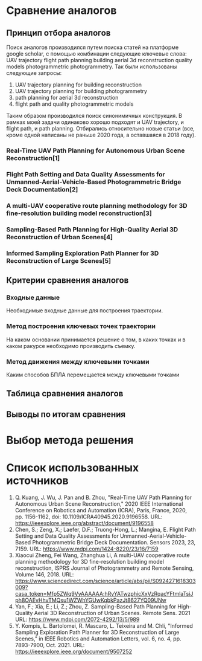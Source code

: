 # Сравнение аналогов
## Принцип отбора аналогов

Поиск аналогов производился путем поиска статей на платформе google scholar, c помощью комбинации следующие ключевые слова:
UAV trajectory flight path planning building aerial 3d reconstruction quality models photogrammetric photogrammetry.
Так были использованы следующие запросы:
1. UAV trajectory planning for building reconstruction
2. UAV trajectory planning for building photogrammetry
3. path planning for aerial 3d reconstruction 
4. flight path and quality photogrammetric models

Таким образом производился поиск синонимичных конструкция. В рамках моей задачи одинаково хорошо подходят и UAV trajectory, и flight path, и path planning. Отбирались относительно новые статьи (все, кроме одной написаны не раньше 2020 года, а оставшаяся в 2018 году).

### Real-Time UAV Path Planning for Autonomous Urban Scene Reconstruction[1]

### Flight Path Setting and Data Quality Assessments for Unmanned-Aerial-Vehicle-Based Photogrammetric Bridge Deck Documentation[2]

### A multi-UAV cooperative route planning methodology for 3D fine-resolution building model reconstruction[3]

### Sampling-Based Path Planning for High-Quality Aerial 3D Reconstruction of Urban Scenes[4]


### Informed Sampling Exploration Path Planner for 3D Reconstruction of Large Scenes[5]


## Критерии сравнения аналогов

### Входные данные

Необходимые входные данные для построения траектории. 

### Метод построения ключевых точек траектории

На каком основании принимается решение о том, в каких точках и в каком ракурсе необходимо производить съемку. 

### Метод движения между ключевыми точками

Каким способов БПЛА перемещается между ключевыми точками

## Таблица сравнения аналогов

## Выводы по итогам сравнения

# Выбор метода решения

# Список использованных источников

1. Q. Kuang, J. Wu, J. Pan and B. Zhou, "Real-Time UAV Path Planning for Autonomous Urban Scene Reconstruction," 2020 IEEE International Conference on Robotics and Automation (ICRA), Paris, France, 2020, pp. 1156-1162, doi: 10.1109/ICRA40945.2020.9196558. URL: https://ieeexplore.ieee.org/abstract/document/9196558
2. Chen, S.; Zeng, X.; Laefer, D.F.; Truong-Hong, L.; Mangina, E. Flight Path Setting and Data Quality Assessments for Unmanned-Aerial-Vehicle-Based Photogrammetric Bridge Deck Documentation. Sensors 2023, 23, 7159. URL: https://www.mdpi.com/1424-8220/23/16/7159 
3. Xiaocui Zheng, Fei Wang, Zhanghua Li, A multi-UAV cooperative route planning methodology for 3D fine-resolution building model reconstruction, ISPRS Journal of Photogrammetry and Remote Sensing, Volume 146, 2018. URL: https://www.sciencedirect.com/science/article/abs/pii/S0924271618303009?casa_token=Mfp5ZWq9VyAAAAAA:hRvYATwzphicXxVzRqacYFtmlaTsiJph8OAEvHhvTMQsu1WZWhYGUwKqbkPazJt8627YQ09UNw
4. Yan, F.; Xia, E.; Li, Z.; Zhou, Z. Sampling-Based Path Planning for High-Quality Aerial 3D Reconstruction of Urban Scenes. Remote Sens. 2021 URL: https://www.mdpi.com/2072-4292/13/5/989
5. Y. Kompis, L. Bartolomei, R. Mascaro, L. Teixeira and M. Chli, "Informed Sampling Exploration Path Planner for 3D Reconstruction of Large Scenes," in IEEE Robotics and Automation Letters, vol. 6, no. 4, pp. 7893-7900, Oct. 2021. URL: https://ieeexplore.ieee.org/document/9507252
